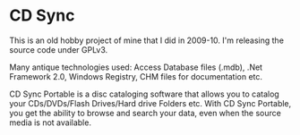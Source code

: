 # CD Sync

This is an old hobby project of mine that I did in 2009-10. I'm releasing the source code under GPLv3.

Many antique technologies used: Access Database files (.mdb), .Net Framework 2.0, Windows Registry, CHM files for documentation etc.

CD Sync Portable is a disc cataloging software that allows you to catalog your CDs/DVDs/Flash Drives/Hard drive Folders etc. With CD Sync Portable, you get the ability to browse and search your data, even when the source media is not available.